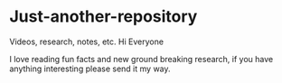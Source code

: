 # Just-another-repository
Videos, research, notes, etc.
Hi Everyone

I love reading fun facts and new ground breaking research, if you have anything interesting please send it my way.

